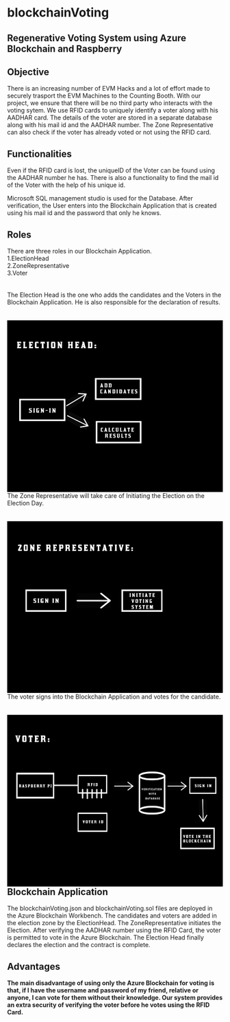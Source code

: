 # blockchainVoting
## Regenerative Voting System using Azure Blockchain and Raspberry
## Objective
  There is an increasing number of EVM Hacks and a lot of effort made to securely trasport the EVM Machines to the Counting Booth.  With our project, we ensure that there will be no third party who interacts with the voting sytem.  We use RFID cards to uniquely identify a voter along with his AADHAR card.  The details of the voter are stored in a separate database along with his mail id and the AADHAR number.  The Zone Representative can also check if the voter has already voted or not using the RFID card.

## Functionalities
  Even if the RFID card is lost, the uniqueID of the Voter can be found using the AADHAR number he has.  There is also a functionality to find the mail id of the Voter with the help of his unique id.
  
  Microsoft SQL management studio is used for the Database.  After verification, the User enters into the Blockchain Application that is created using his mail id and the password that only he knows.

## Roles
  There are three roles in our Blockchain Application. <br />
    1.ElectionHead<br />
    2.ZoneRepresentative<br />
    3.Voter<br />
  <br />
  <br />
  The Election Head is the one who adds the candidates and the Voters in the Blockchain Application. He is also responsible for the declaration of results.
  <br />
  <br />
  <br />
  <a href="url"><img src="https://github.com/coderrag/blockchainVoting/blob/master/election%20head.jpg" align="left" height="400" width="1000" ></a>
  <br />
  <br />
  <br />
  The Zone Representative will take care of Initiating the Election on the Election Day.
  <br />
  <br />
  <br />
  <a href="url"><img src="https://github.com/coderrag/blockchainVoting/blob/master/zone%20representative.jpg" align="left" height="400" width="1000" ></a>
  <br />
  <br />
  <br />
  The voter signs into the Blockchain Application and votes for the candidate.
  <br />
  <br />
  <br />
  <a href="url"><img src="https://github.com/coderrag/blockchainVoting/blob/master/voter.jpg" align="left" height="400" width="1000" ></a>
  <br />
  <br />
  <br />
  ## Blockchain Application
  The blockchainVoting.json and blockchainVoting.sol files are deployed in the Azure Blockchain Workbench.  The candidates and voters are added in the election zone by the ElectionHead.  The ZoneRepresentative initiates the Election. After verifying the AADHAR number using the RFID Card, the voter is permitted to vote in the Azure Blockchain.  The Election Head finally declares the election and the contract is complete.
  ## Advantages
  **The main disadvantage of using only the Azure Blockchain for voting is that, if I have the username and password of my friend, relative or anyone, I can vote for them without their knowledge.  Our system provides an extra security of verifying the voter before he votes using the RFID Card.**  
  
